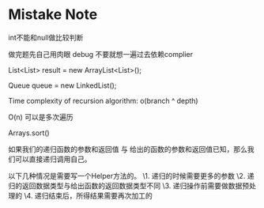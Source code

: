 # Mistake Note

int不能和null做比较判断

做完题先自己用肉眼 debug 不要就想一遍过去依赖complier

List<List<Integer>> result = new ArrayList<List<Integer>>();

Queue<TreeNode> queue = new LinkedList<TreeNode>();

Time complexity of recursion algorithm: o(branch ^ depth)

O(n) 可以是多次遍历

Arrays.sort()

如果我们的递归函数的参数和返回值 与 给出的函数的参数和返回值已知，那么我们可以直接递归调用自己。

以下几种情况是需要写一个Helper方法的。
\1. 递归的时候需要更多的参数
\2. 递归的返回数据类型与给出函数的返回数据类型不同
\3. 递归操作前需要做数据预处理的
\4. 递归结束后，所得结果需要再次加工的